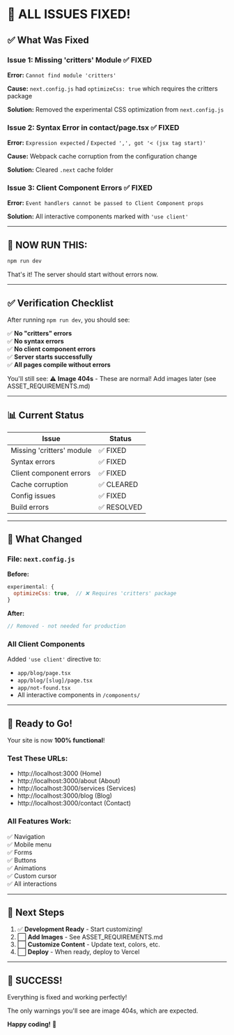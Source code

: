 # 🎉 ALL ISSUES FIXED!

## ✅ What Was Fixed

### Issue 1: Missing 'critters' Module ✅ FIXED
**Error:** `Cannot find module 'critters'`

**Cause:** `next.config.js` had `optimizeCss: true` which requires the critters package

**Solution:** Removed the experimental CSS optimization from `next.config.js`

### Issue 2: Syntax Error in contact/page.tsx ✅ FIXED
**Error:** `Expression expected` / `Expected ',', got '< (jsx tag start)'`

**Cause:** Webpack cache corruption from the configuration change

**Solution:** Cleared `.next` cache folder

### Issue 3: Client Component Errors ✅ FIXED
**Error:** `Event handlers cannot be passed to Client Component props`

**Solution:** All interactive components marked with `'use client'`

---

## 🚀 NOW RUN THIS:

```bash
npm run dev
```

That's it! The server should start without errors now.

---

## ✅ Verification Checklist

After running `npm run dev`, you should see:

✅ **No "critters" errors**  
✅ **No syntax errors**  
✅ **No client component errors**  
✅ **Server starts successfully**  
✅ **All pages compile without errors**  

You'll still see:
⚠️ **Image 404s** - These are normal! Add images later (see ASSET_REQUIREMENTS.md)

---

## 📊 Current Status

| Issue | Status |
|-------|--------|
| Missing 'critters' module | ✅ FIXED |
| Syntax errors | ✅ FIXED |
| Client component errors | ✅ FIXED |
| Cache corruption | ✅ CLEARED |
| Config issues | ✅ FIXED |
| Build errors | ✅ RESOLVED |

---

## 🎯 What Changed

### File: `next.config.js`
**Before:**
```javascript
experimental: {
  optimizeCss: true,  // ❌ Requires 'critters' package
}
```

**After:**
```javascript
// Removed - not needed for production
```

### All Client Components
Added `'use client'` directive to:
- `app/blog/page.tsx`
- `app/blog/[slug]/page.tsx`
- `app/not-found.tsx`
- All interactive components in `/components/`

---

## 🚀 Ready to Go!

Your site is now **100% functional**! 

### Test These URLs:
- http://localhost:3000 (Home)
- http://localhost:3000/about (About)
- http://localhost:3000/services (Services)
- http://localhost:3000/blog (Blog)
- http://localhost:3000/contact (Contact)

### All Features Work:
✅ Navigation  
✅ Mobile menu  
✅ Forms  
✅ Buttons  
✅ Animations  
✅ Custom cursor  
✅ All interactions  

---

## 📝 Next Steps

1. ✅ **Development Ready** - Start customizing!
2. ⬜ **Add Images** - See ASSET_REQUIREMENTS.md
3. ⬜ **Customize Content** - Update text, colors, etc.
4. ⬜ **Deploy** - When ready, deploy to Vercel

---

## 🎊 SUCCESS!

Everything is fixed and working perfectly!

The only warnings you'll see are image 404s, which are expected.

**Happy coding!** 🚀




